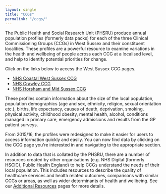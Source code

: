 ```yaml
---
layout: single
title: "CCGs"
permalink: "/ccgs/"
---
```


The Public Health and Social Research Unit (PHSRU) produce annual population profiles (formerly data packs) for each of the three Clinical Commissioning Groups (CCGs) in West Sussex and their constituent localities. These profiles are a powerful resource to examine variations in the health and wellbeing of people across each CCG at a localised level, and help to identify potential priorities for change.

Click on the links below to access the West Sussex CCG pages.

* [NHS Coastal West Sussex CCG](/ccgs/coastal/)
* [NHS Crawley CCG](/ccgs/crawley/)
* [NHS Horsham and Mid Sussex CCG](/ccgs/horsham/)

These profiles contain information about the size of the local population, population demographics (age and sex, ethnicity, religion, sexual orientation etc.), births, life expectancy, causes of death, deprivation, smoking, physical activity, childhood obesity, mental health, alcohol, conditions managed in primary care, emergency admissions and results from the GP patient surveys.

From 2015/16, the profiles were redesigned to make it easier for users to access information quickly and easily. You can now find data by clicking on the CCG page you're interested in and navigating to the appropriate section.

In addition to data that is collated by the PHSRU, there are a number of resources created by other organisations (e.g. NHS Digital (formerly HSCIC), Public Health England) to help CCGs understand the needs of their local population. This includes resources to describe the quality of healthcare services and health related outcomes, comparisons with similar CCGs or areas, as well as wider determinants of health and wellbeing. See our [Additional Resources](/ccgs/additional-resources/) pages for more details.
